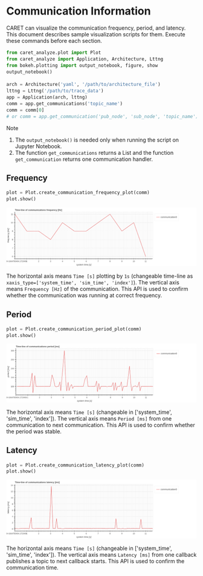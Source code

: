 # Communication Information

CARET can visualize the communication frequency, period, and latency.
This document describes sample visualization scripts for them.
Execute these commands before each section.

```python
from caret_analyze.plot import Plot
from caret_analyze import Application, Architecture, Lttng
from bokeh.plotting import output_notebook, figure, show
output_notebook()

arch = Architecture('yaml', '/path/to/architecture_file')
lttng = Lttng('/path/to/trace_data')
app = Application(arch, lttng)
comm = app.get_communications('topic_name')
comm = comm[0]
# or comm = app.get_communication('pub_node', 'sub_node', 'topic_name')
```

Note

1. The `output_notebook()` is needed only when running the script on Jupyter Notebook.
2. The function `get_communications` returns a List and the function `get_communication` returns one communication handler.

## Frequency

```python
plot = Plot.create_communication_frequency_plot(comm)
plot.show()
```

![communication_frequency_time_line](../../imgs/communication_frequency_time_line.png)

The horizontal axis means `Time [s]` plotting by `1s` (changeable time-line as `xaxis_type=['system_time', 'sim_time', 'index']`).
The vertical axis means `Frequency [Hz]` of the communication.
This API is used to confirm whether the communication was running at correct frequency.

## Period

```python
plot = Plot.create_communication_period_plot(comm)
plot.show()
```

![communication_period_time_line](../../imgs/communication_period_time_line.png)

The horizontal axis means `Time [s]` (changeable in ['system_time', 'sim_time', 'index']).
The vertical axis means `Period [ms]` from one communication to next communication.
This API is used to confirm whether the period was stable.

## Latency

```python
plot = Plot.create_communication_latency_plot(comm)
plot.show()
```

![communication_latency_time_line](../../imgs/communication_latency_time_line.png)

The horizontal axis means `Time [s]` (changeable in ['system_time', 'sim_time', 'index']).
The vertical axis means `Latency [ms]` from one callback publishes a topic to next callback starts.
This API is used to confirm the communication time.
